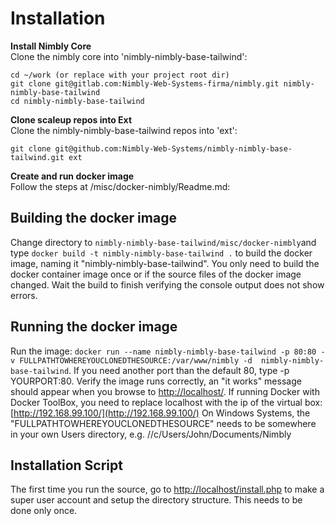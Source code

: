 Installation 
============

**Install Nimbly Core**<br />
Clone the nimbly core into 'nimbly-nimbly-base-tailwind':<br />

```
cd ~/work (or replace with your project root dir)
git clone git@gitlab.com:Nimbly-Web-Systems-firma/nimbly.git nimbly-nimbly-base-tailwind
cd nimbly-nimbly-base-tailwind
```

**Clone scaleup repos into Ext**<br />
Clone the nimbly-nimbly-base-tailwind repos into 'ext':<br />

```
git clone git@github.com:Nimbly-Web-Systems/nimbly-nimbly-base-tailwind.git ext
```

**Create and run docker image**<br />
Follow the steps at /misc/docker-nimbly/Readme.md:

Building the docker image
-------------------------
Change directory to `nimbly-nimbly-base-tailwind/misc/docker-nimbly`and type `docker build -t nimbly-nimbly-base-tailwind .` to build the docker image, naming it "nimbly-nimbly-base-tailwind". 
You only need to build the docker container image once or if the source files of the docker image changed. 
Wait the build to finish verifying the console output does not show errors.
 
Running the docker image
------------------------
Run the image: `docker run --name nimbly-nimbly-base-tailwind -p 80:80 -v FULLPATHTOWHEREYOUCLONEDTHESOURCE:/var/www/nimbly -d  nimbly-nimbly-base-tailwind`. 
If you need another port than the default 80, type -p YOURPORT:80. Verify the image runs correctly, an "it works" message should appear when you browse to [http://localhost/](http://localhost/). 
If running Docker with Docker ToolBox, you need to replace localhost with the ip of the virtual box: [http://192.168.99.100/](http://192.168.99.100/)
On Windows Systems, the "FULLPATHTOWHEREYOUCLONEDTHESOURCE" needs to be somewhere in your own Users directory, e.g. //c/Users/John/Documents/Nimbly

Installation Script
-------------------
The first time you run the source, go to [http://localhost/install.php](http://localhost/install.php) to make a super user account and setup the directory structure. This needs to be done only once. 


